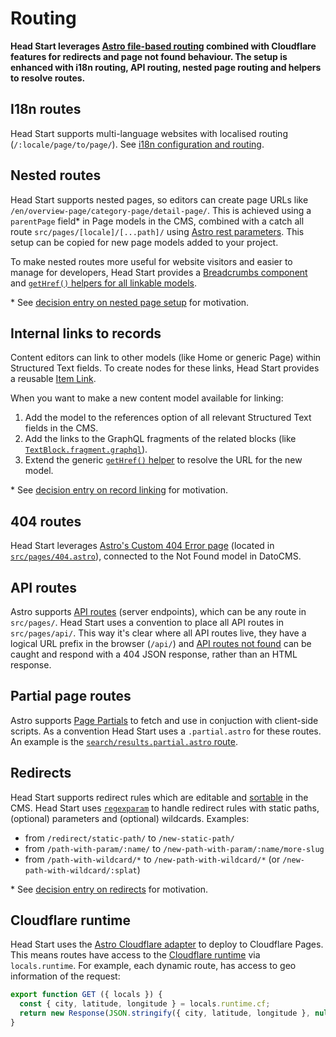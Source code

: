 # Routing

**Head Start leverages [Astro file-based routing](https://docs.astro.build/en/core-concepts/routing/#_top) combined with Cloudflare features for redirects and page not found behaviour. The setup is enhanced with i18n routing, API routing, nested page routing and helpers to resolve routes.**

## I18n routes

Head Start supports multi-language websites with localised routing (`/:locale/page/to/page/`). See [i18n configuration and routing](./i18n.md).

## Nested routes

Head Start supports nested pages, so editors can create page URLs like `/en/overview-page/category-page/detail-page/`. This is achieved using a `parentPage` field* in Page models in the CMS, combined with a catch all route `src/pages/[locale]/[...path]/` using [Astro rest parameters](https://docs.astro.build/en/core-concepts/routing/#rest-parameters). This setup can be copied for new page models added to your project.

To make nested routes more useful for website visitors and easier to manage for developers, Head Start provides a [Breadcrumbs component](../src/components/Breadcrumbs/) and [`getHref()` helpers for all linkable models](../src/lib/routing/index.ts).

\* See [decision entry on nested page setup](./decision-log/2023-12-26-nested-page-setup.md) for motivation.

## Internal links to records

Content editors can link to other models (like Home or generic Page) within Structured Text fields. To create nodes for these links, Head Start provides a reusable [Item Link](../src/blocks/TextBlock/nodes/ItemLink.astro).

When you want to make a new content model available for linking:

1. Add the model to the references option of all relevant Structured Text fields in the CMS.
2. Add the links to the GraphQL fragments of the related blocks (like [`TextBlock.fragment.graphql`](../src/blocks/TextBlock/TextBlock.fragment.graphql)).
3. Extend the generic [`getHref()` helper](../src/lib/routing/index.ts) to resolve the URL for the new model.

\* See [decision entry on record linking](./decision-log/2024-10-31-record-linking.md) for motivation.

## 404 routes

Head Start leverages [Astro's Custom 404 Error page](https://docs.astro.build/en/basics/astro-pages/#custom-404-error-page) (located in [`src/pages/404.astro`](../src/pages/404.astro)), connected to the Not Found model in DatoCMS.

## API routes

Astro supports [API routes](https://docs.astro.build/en/core-concepts/endpoints/#server-endpoints-api-routes) (server endpoints), which can be any route in `src/pages/`. Head Start uses a convention to place all API routes in `src/pages/api/`. This way it's clear where all API routes live, they have a logical URL prefix in the browser (`/api/`) and [API routes not found](../src/pages/api/[...notFound].ts) can be caught and respond with a 404 JSON response, rather than an HTML response.

## Partial page routes

Astro supports [Page Partials](https://docs.astro.build/en/basics/astro-pages/#page-partials) to fetch and use in conjuction with client-side scripts. As a convention Head Start uses a `.partial.astro` for these routes. An example is the [`search/results.partial.astro` route](../src/pages/[locale]/search/results.partial.astro).

## Redirects

Head Start supports redirect rules which are editable and [sortable](https://www.datocms.com/docs/content-modelling/record-ordering) in the CMS. Head Start uses [`regexparam`](https://github.com/lukeed/regexparam) to handle redirect rules with static paths, (optional) parameters and (optional) wildcards. Examples:

- from `/redirect/static-path/` to `/new-static-path/`
- from `/path-with-param/:name/` to `/new-path-with-param/:name/more-slug`
- from `/path-with-wildcard/*` to `/new-path-with-wildcard/*` (or `/new-path-with-wildcard/:splat`)

\* See [decision entry on redirects](./decision-log/2024-09-24-redirects-middleware.md) for motivation.

## Cloudflare runtime

Head Start uses the [Astro Cloudflare adapter](https://docs.astro.build/en/guides/integrations-guide/cloudflare/) to deploy to Cloudflare Pages. This means routes have access to the [Cloudflare runtime](https://docs.astro.build/en/guides/integrations-guide/cloudflare/#cloudflare-runtime) via `locals.runtime`. For example, each dynamic route, has access to geo information of the request:

```ts
export function GET ({ locals }) {
  const { city, latitude, longitude } = locals.runtime.cf;
  return new Response(JSON.stringify({ city, latitude, longitude }, null, 2));
}
```

